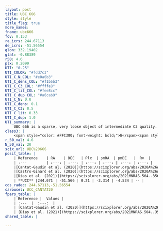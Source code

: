 ```yaml
---
layout: post
title: UBC 666
style: style
title_flag: true
more_names: 
fname: ubc666
fov: 0.153
ra_icrs: 244.67113
de_icrs: -51.56554
glon: 332.19402
glat: -0.88389
r50: 4.6
plx: 0.2099
UTI: "0.25"
UTI_COLOR: "#fdd7c3"
UTI_C_N_COL: "#e0a6b3"
UTI_C_dens_COL: "#f1b6b3"
UTI_C_C3_COL: "#ffffe8"
UTI_C_lit_COL: "#fee8cc"
UTI_C_dup_COL: "#a6cab9"
UTI_C_N: 0.0
UTI_C_dens: 0.1
UTI_C_C3: 0.5
UTI_C_lit: 0.33
UTI_C_dup: 1.0
UTI_summary: |
    UBC 666 is a sparse, very loose object of intermediate C3 quality. It is poorly studied in the literature.<br><br><span style="color: #99180f; font-weight: bold;">Warning: </span>contains less than 25 stars with <i>P>0.5</i> estimated.
class3: |
    <span style="color: #FFC300; font-weight: bold;">B</span><span style="color: #FFC300; font-weight: bold;">B</span>
r_50_val: 4.6
N_50_val: 20
scix_url: UBC%20666
posit_table: |
    | Reference    | RA    | DEC   | Plx  | pmRA  | pmDE   |  Rv  |
    | :---         | :---: | :---: | :---: | :---: | :---: | :---: |
    |[Cantat-Gaudin et al. (2020)](https://scixplorer.org/abs/2020A%26A...640A...1C) | 244.723 | -51.594 | 0.193 | -3.281 | -4.543 | -- |
    |[Castro-Ginard et al. (2020)](https://scixplorer.org/abs/2020A%26A...635A..45C) | 244.719 | -51.59 | 0.193 | -3.256 | -4.55 | -- |
    |[Dias et al. (2021)](https://scixplorer.org/abs/2021MNRAS.504..356D) | 244.704 | -51.597 | 0.189 | -3.265 | -4.55 | -- |
    | **UCC** |244.671 | -51.566 | 0.21 | -3.314 | -4.534 | -- | 
cds_radec: 244.67113,-51.56554
carousel: UCC_CANTAT20
fpars_table: |
    | Reference |  Values |
    | :---  |  :---:  |
    | [Cantat-Gaudin et al. (2020)](https://scixplorer.org/abs/2020A%26A...640A...1C) | `AVNN=3.14, DMNN=13.02, AgeNN=7.52` |
    | [Dias et al. (2021)](https://scixplorer.org/abs/2021MNRAS.504..356D) | `Av=3.326, Dist=5522, logage=6.679, [Fe/H]=0.548` |
shared_table: |
    
---
```

